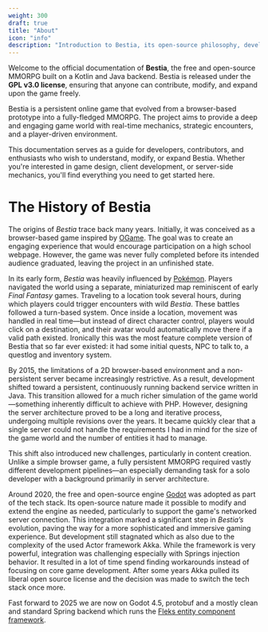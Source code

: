 ```yaml
---
weight: 300
draft: true
title: "About"
icon: "info"
description: "Introduction to Bestia, its open-source philosophy, development history, and technical evolution from browser game to MMORPG."
---
```


Welcome to the official documentation of **Bestia**, the free and open-source MMORPG built on a Kotlin and Java backend. Bestia is released under the **GPL v3.0 license**, ensuring that anyone can contribute, modify, and expand upon the game freely.

Bestia is a persistent online game that evolved from a browser-based prototype into a fully-fledged MMORPG. The project aims to provide a deep and engaging game world with real-time mechanics, strategic encounters, and a player-driven environment.

This documentation serves as a guide for developers, contributors, and enthusiasts who wish to understand, modify, or expand Bestia. Whether you're interested in game design, client development, or server-side mechanics, you'll find everything you need to get started here.

# The History of Bestia

The origins of *Bestia* trace back many years. Initially, it was conceived as a browser-based game inspired by [OGame](https://ogame.de/). The goal was to create an engaging experience that would encourage participation on a high school webpage. However, the game was never fully completed before its intended audience graduated, leaving the project in an unfinished state.

In its early form, *Bestia* was heavily influenced by [Pokémon](https://en.wikipedia.org/wiki/Pok%C3%A9mon). Players navigated the world using a separate, miniaturized map reminiscent of early *Final Fantasy* games. Traveling to a location took several hours, during which players could trigger encounters with wild *Bestia*. These battles followed a turn-based system. Once inside a location, movement was handled in real time—but instead of direct character control, players would click on a destination, and their avatar would automatically move there if a valid path existed. Ironically this was the most feature complete version of Bestia that so far ever existed: it had some initial quests, NPC to talk to, a questlog and inventory system.

By 2015, the limitations of a 2D browser-based environment and a non-persistent server became increasingly restrictive. As a result, development shifted toward a persistent, continuously running backend service written in Java. This transition allowed for a much richer simulation of the game world—something inherently difficult to achieve with PHP. However, designing the server architecture proved to be a long and iterative process, undergoing multiple revisions over the years. It became quickly clear that a single server could not handle the requirements I had in mind for the size of the game world and the number of entities it had to manage.

This shift also introduced new challenges, particularly in content creation. Unlike a simple browser game, a fully persistent MMORPG required vastly different development pipelines—an especially demanding task for a solo developer with a background primarily in server architecture.

Around 2020, the free and open-source engine [Godot](https://godotengine.org/) was adopted as part of the tech stack. Its open-source nature made it possible to modify and extend the engine as needed, particularly to support the game's networked server connection. This integration marked a significant step in *Bestia’s* evolution, paving the way for a more sophisticated and immersive gaming experience. But development still stagnated which as also due to the complexity of the used Actor framework Akka. While the framework is very powerful, integration was challenging especially with Springs injection behavior. It resulted in a lot of time spend finding workarounds instead of focusing on core game development. After some years Akka pulled its liberal open source license and the decision was made to switch the tech stack once more.

Fast forward to 2025 we are now on Godot 4.5, protobuf and a mostly clean and standard Spring backend which runs the [Fleks entity component framework](https://github.com/Quillraven/Fleks).
